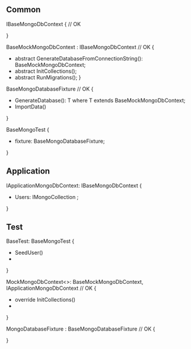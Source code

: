 ## Common
IBaseMongoDbContext { // OK
    
}

BaseMockMongoDbContext : IBaseMongoDbContext // OK 
{
- abstract GenerateDatabaseFromConnectionString(): BaseMockMongoDbContext;
- abstract InitCollections();
- abstract RunMigrations();
}

BaseMongoDatabaseFixture // OK
{
- GenerateDatabase<T>(): T where T extends BaseMockMongoDbContext;
- ImportData()

}

BaseMongoTest {
- fixture: BaseMongoDatabaseFixture;


}

## Application
IApplicationMongoDbContext: IBaseMongoDbContext
{
- Users: IMongoCollection<User> ;

}


## Test
BaseTest: BaseMongoTest {
- SeedUser()
- 
}

MockMongoDbContext<>: BaseMockMongoDbContext, IApplicationMongoDbContext // OK
{
- override InitCollections()
- 
}
  
MongoDatabaseFixture : BaseMongoDatabaseFixture // OK
{

}
